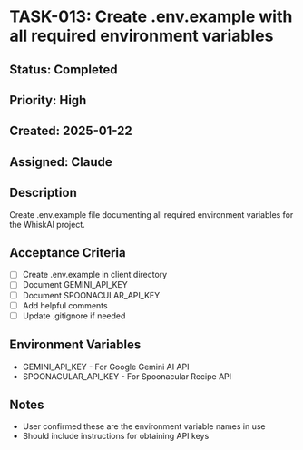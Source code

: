 # TASK-013: Create .env.example with all required environment variables

## Status: Completed
## Priority: High
## Created: 2025-01-22
## Assigned: Claude

## Description
Create .env.example file documenting all required environment variables for the WhiskAI project.

## Acceptance Criteria
- [ ] Create .env.example in client directory
- [ ] Document GEMINI_API_KEY
- [ ] Document SPOONACULAR_API_KEY
- [ ] Add helpful comments
- [ ] Update .gitignore if needed

## Environment Variables
- GEMINI_API_KEY - For Google Gemini AI API
- SPOONACULAR_API_KEY - For Spoonacular Recipe API

## Notes
- User confirmed these are the environment variable names in use
- Should include instructions for obtaining API keys